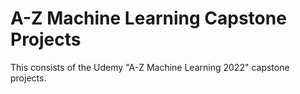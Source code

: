 # A-Z Machine Learning Capstone Projects
This consists of the Udemy "A-Z Machine Learning 2022" capstone projects.
